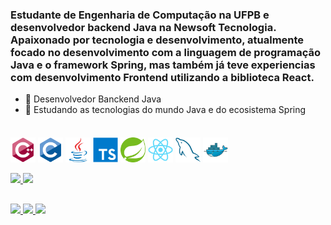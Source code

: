 ### Estudante de Engenharia de Computação na UFPB e desenvolvedor backend Java na Newsoft Tecnologia. Apaixonado por tecnologia e desenvolvimento, atualmente focado no desenvolvimento com a linguagem de programação Java e o framework Spring, mas também já teve experiencias com desenvolvimento Frontend utilizando a biblioteca React.

- 🔭 Desenvolvedor Banckend Java
- 🌱 Estudando as tecnologias do mundo Java e do ecosistema Spring

<br>

<div style="margin-top: 5px;display: inline_block">
  <img align="center" alt="C++" height="40" width="40" src="https://raw.githubusercontent.com/devicons/devicon/master/icons/cplusplus/cplusplus-original.svg">
  <img align="center" alt="C" height="40" width"40" src="https://raw.githubusercontent.com/devicons/devicon/master/icons/c/c-original.svg">
  <img align="center" alt="Java" height="40" width"40" src="https://raw.githubusercontent.com/devicons/devicon/master/icons/java/java-original.svg">
  <img align="center" alt="spring" height="40" width"40" src="https://raw.githubusercontent.com/devicons/devicon/master/icons/typescript/typescript-original.svg">
  <img align="center" alt="spring" height="40" width"40" src="https://raw.githubusercontent.com/devicons/devicon/master/icons/spring/spring-original.svg">
  <img align="center" alt="spring" height="40" width"40" src="https://raw.githubusercontent.com/devicons/devicon/master/icons/react/react-original.svg">
  <img align="center" alt="mysql" height="40" width"40" src="https://raw.githubusercontent.com/devicons/devicon/master/icons/mysql/mysql-original.svg">
  <img align="center" alt="spring" height="40" width"40" src="https://raw.githubusercontent.com/devicons/devicon/master/icons/docker/docker-original.svg">
</div>

<br>

<div>
  <a href="https://github.com/Rosivaldo-Lucas">
    <img height="180em" src="https://github-readme-stats.vercel.app/api?username=Rosivaldo-Lucas&show_icons=true&theme=dark&include_all_commits=true&count_private=true">
    <img height="180em" src="https://github-readme-stats.vercel.app/api/top-langs/?username=Rosivaldo-Lucas&layout=compact&langs_count=16&theme=dark">
  </a>
</div>

##
  
<div>
  <!-- LINKEDIN -->
  <a href="https://www.linkedin.com/in/rosivaldo-lucas-da-silva/" target="_blank">
    <img src="https://img.shields.io/badge/-LinkedIn-%230077B5?style=for-the-badge&logo=linkedin&logoColor=white">
  </a>

  <!-- GMAIL -->
  <a href="mailto:rosivaldosilva@eng.ci.ufpb.br" target="_blank">
    <img src="https://img.shields.io/badge/-Gmail-%23333?style=for-the-badge&logo=gmail&logoColor=white">
  </a>
  
  <!-- INSTAGRAM -->
  <a href="https://www.instagram.com/rosivaldo_lucas/" target="_blank">
    <img src="https://img.shields.io/badge/-Instagram-%23E4405F?style=for-the-badge&logo=instagram&logoColor=white">
  </a>
</div>
